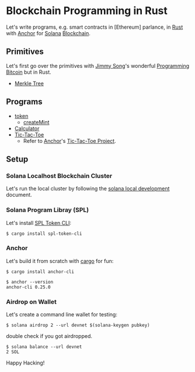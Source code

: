 # Blockchain Programming in Rust

Let's write programs, e.g. smart contracts in [Ethereum] parlance,
in [Rust] with [Anchor] for [Solana] [Blockchain].

## Primitives

Let's first go over the primitives with [Jimmy Song]'s wonderful
[Programming Bitcoin] but in Rust.

- [Merkle Tree](ch11/merkle/src/lib.rs)

## Programs

- [token](token)
  - [createMint](token/001-createMint.js)
- [Calculator](calc/programs/calc/src/lib.rs)
- [Tic-Tac-Toe](t3/programs/t3/src/lib.rs)
  - Refer to [Anchor]'s [Tic-Tac-Toe Project].

## Setup

### Solana Localhost Blockchain Cluster

Let's run the local cluster by following the [solana local development]
document.

[solana local development]: https://docs.solana.com/getstarted/local

### Solana Program Libray (SPL)

Let's install [SPL Token CLI]:

```
$ cargo install spl-token-cli
```

### Anchor

Let's build it from scratch with [cargo] for fun:

```
$ cargo install anchor-cli
```
```
$ anchor --version
anchor-cli 0.25.0
```

### Airdrop on Wallet

Let's create a command line wallet for testing:

```
$ solana airdrop 2 --url devnet $(solana-keygen pubkey)
```
double check if you got airdropped.

```
$ solana balance --url devnet
2 SOL
```

Happy Hacking!

[rust]: https://www.rust-lang.org/
[anchor]: https://book.anchor-lang.com/
[solana]: https://solana.com/
[solana cli]: https://docs.solana.com/cli/install-solana-cli-tools
[spl token cli]: https://lib.rs/crates/spl-token
[blockchain]: https://en.wikipedia.org/wiki/Blockchain
[ehtereum]: https://ethereum.org/en/
[cargo]: https://doc.rust-lang.org/cargo/commands/cargo-install.html
[helloworld]: https://docs.solana.com/developing/on-chain-programs/examples#helloworld
[tic-tac-toe project]: https://www.anchor-lang.com/docs/tic-tac-toe
[jimmy song]: https://programmingbitcoin.com/
[programming bitcoin]: https://programmingbitcoin.com/programming-bitcoin-book/
[implementing vector]: https://doc.rust-lang.org/nomicon/vec/vec.html
[learning merkel tree]: https://github.com/melekes/merkle-tree-rs/
[learning merkel tree 2]: https://dev.to/msedzins/learning-rust-merkel-tree-9p
